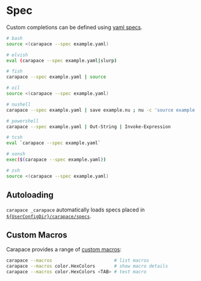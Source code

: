 # Spec

Custom completions can be defined using [yaml specs](https://github.com/rsteube/carapace-spec).

```sh
# bash
source <(carapace --spec example.yaml) 

# elvish
eval (carapace --spec example.yaml|slurp)

# fish
carapace --spec example.yaml | source 

# oil
source <(carapace --spec example.yaml) 

# nushell
carapace --spec example.yaml | save example.nu ; nu -c 'source example.nu' 

# powershell
carapace --spec example.yaml | Out-String | Invoke-Expression 

# tcsh
eval `carapace --spec example.yaml` 

# xonsh
exec($(carapace --spec example.yaml)) 

# zsh
source <(carapace --spec example.yaml) 
```

## Autoloading

`carapace _carapace` automatically loads specs placed in [`${UserConfigDir}/carapace/specs`](https://pkg.go.dev/os#UserConfigDir).

## Custom Macros

Carapace provides a range of [custom macros](./specs/macros.md):

```sh
carapace --macros                       # list macros
carapace --macros color.HexColors       # show macro details
carapace --macros color.HexColors <TAB> # test macro
```
